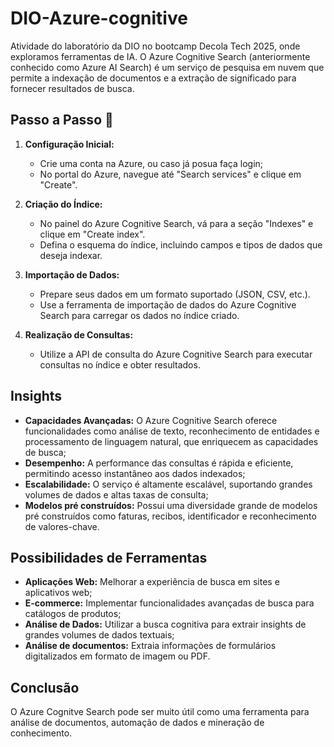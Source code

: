 # DIO-Azure-cognitive
Atividade do laboratório da DIO no bootcamp Decola Tech 2025, onde exploramos ferramentas de IA. O Azure Cognitive Search (anteriormente conhecido como Azure AI Search) é um serviço de pesquisa em nuvem que permite a indexação de documentos e a extração de significado para fornecer resultados de busca.


## Passo a Passo :pencil:

1. **Configuração Inicial:**
   - Crie uma conta na Azure, ou caso já posua faça login;
   - No portal do Azure, navegue até "Search services" e clique em "Create".

2. **Criação do Índice:**
   - No painel do Azure Cognitive Search, vá para a seção "Indexes" e clique em "Create index".
   - Defina o esquema do índice, incluindo campos e tipos de dados que deseja indexar.

3. **Importação de Dados:**
   - Prepare seus dados em um formato suportado (JSON, CSV, etc.).
   - Use a ferramenta de importação de dados do Azure Cognitive Search para carregar os dados no índice criado.

4. **Realização de Consultas:**
   - Utilize a API de consulta do Azure Cognitive Search para executar consultas no índice e obter resultados.


## Insights

- **Capacidades Avançadas:** O Azure Cognitive Search oferece funcionalidades como análise de texto, reconhecimento de entidades e processamento de linguagem natural, que enriquecem as capacidades de busca;
- **Desempenho:** A performance das consultas é rápida e eficiente, permitindo acesso instantâneo aos dados indexados;
- **Escalabilidade:** O serviço é altamente escalável, suportando grandes volumes de dados e altas taxas de consulta;
- **Modelos pré construídos:** Possui uma diversidade grande de modelos pré construídos como faturas, recibos, identificador e reconhecimento de valores-chave.

## Possibilidades de Ferramentas

- **Aplicações Web:** Melhorar a experiência de busca em sites e aplicativos web;
- **E-commerce:** Implementar funcionalidades avançadas de busca para catálogos de produtos;
- **Análise de Dados:** Utilizar a busca cognitiva para extrair insights de grandes volumes de dados textuais;
- **Análise de documentos:** Extraia informações de formulários digitalizados em formato de imagem ou PDF.

## Conclusão
O Azure Cognitve Search pode ser muito útil como uma ferramenta para análise de documentos, automação de dados e mineração de conhecimento.
